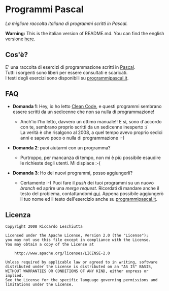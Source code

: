 # Programmi Pascal
_La migliore raccolta italiana di programmi scritti in Pascal._

**Warning:** This is the italian version of README.md. You can find the english versione [here](README-en.md).

## Cos'è?
E' una raccolta di esercizi di programmazione scritti in [Pascal][3].  
Tutti i sorgenti sono liberi per essere consultati e scaricati.  
I testi degli esercizi sono disponibili su [programmipascal.it][1].

## FAQ
- **Domanda 1**: Hey, io ho letto [Clean Code](https://www.amazon.it/Clean-Code-Handbook-Software-Craftsmanship/dp/0132350882), e questi programmi sembrano 
essere scritti da un sedicenne che non sa nulla di programmazione!  
  - Anch'io l'ho letto, davvero un ottimo manuale!! E sì, sono d'accordo con te, sembrano proprio scritti da un sedicenne inesperto :/  
La verità è che risalgono al 2008, a quel tempo avevo proprio sedici anni e sapevo poco o nulla di programmazione :-)

- **Domanda 2**: puoi aiutarmi con un programma?
  - Purtroppo, per mancanza di tempo, non mi è più possibile esaudire le richieste degli utenti. Mi dispiace :-(

- **Domanda 3**: Ho dei nuovi programmi, posso aggiungerli?
  - Certamente :-)   Puoi fare il *push* dei tuoi programmi su un nuovo *branch* ed aprire una *merge request*. Ricordati di mandare anche il testo 
del problema, contattandomi [qui][2]. Appena possibile aggiungerò il tuo nome ed il testo dell'esercizio anche su 
[programmipascal.it][1].


## Licenza
	Copyright 2008 Riccardo Leschiutta

	Licensed under the Apache License, Version 2.0 (the "License");
	you may not use this file except in compliance with the License.
	You may obtain a copy of the License at
	
		http://www.apache.org/licenses/LICENSE-2.0

	Unless required by applicable law or agreed to in writing, software
	distributed under the License is distributed on an "AS IS" BASIS,
	WITHOUT WARRANTIES OR CONDITIONS OF ANY KIND, either express or implied.
	See the License for the specific language governing permissions and
	limitations under the License.




[1]:http://www.programmipascal.it
[2]:http://www.riccardoleschiutta.com/#contacts
[3]:https://it.wikipedia.org/wiki/Pascal_(linguaggio_di_programmazione)
